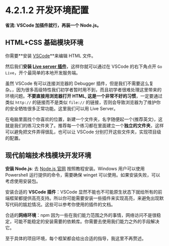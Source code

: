 # 4.2.1.2 开发环境配置

**省流: VSCode 加插件就行，再装一个 Node.js。**

## HTML+CSS 基础模块环境

你需要**安装 [VSCode](https://code.visualstudio.com/)**来编辑 HTML 文件。

然后我们**安装 [Live server 插件](https://marketplace.visualstudio.com/items?itemName=ritwickdey.LiveServer)**，这样你就可以通过在 VSCode 的右下角点开 `Go Live`，开个最简单的本地开发服务端。

虽然 VSCode 有可以连接浏览器的 Debugger 插件，但是我们不需要这么复杂。，因为很多高级特性我们初学者暂时用不到，而且初学者很难处理这里带来的环境问题。**不要直接用浏览器打开 HTML, 这是一个非常不好的习惯**，一定要通过类似 `http://` 的链接而不是类似 `file://` 的链接，否则会导致浏览器为了维护你的安全牺牲很多正常功能。这里我们可以用 Live Server。

在电脑里面找个你喜欢的位置，新建一个文件夹，名字随便起一个(推荐英文)，这就是我们的练习文件夹了。推荐每一个练习都在里面建立一个**独立的文件夹**，这样可以避免把文件弄得很乱，也可以让 VSCode 分别打开这些文件夹，实现项目级的配置。

## 现代前端技术栈模块开发环境

**安装 Node.js**: 去 [Node.js 官网](https://nodejs.org/en/download/package-manager) 按照教程安装。Windows 用户可以使用 Powershell 运行提供的命令，需要确保 winget 可以使用。如果安装失败，可以考虑使用安装包。

安装合适的 **VSCode 插件**：VSCode 显然不能也不可能原生状态下就给所有的前端框架都提供高亮支持。所以你可能需要安装一些插件来实现高亮，来避免出现默写代码的尴尬情况。这些可以参考你使用的插件的文档。

合适的**网络环境**：npm 因为一些在我们能力范围之外的事情，网络访问不是很稳定，可能不能稳定的安装需要的依赖库。你需要去使用我们能力之外的手段解决它。

至于具体的项目环境，每个框架都会给出合适的指导，我这里不再赘述。
